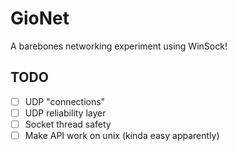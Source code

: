 ﻿# GioNet
A barebones networking experiment using WinSock!

## TODO
- [ ] UDP "connections"
- [ ] UDP reliability layer
- [ ] Socket thread safety
- [ ] Make API work on unix (kinda easy apparently)
